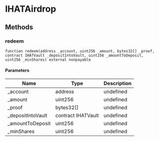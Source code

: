 # IHATAirdrop









## Methods

### redeem

```solidity
function redeem(address _account, uint256 _amount, bytes32[] _proof, contract IHATVault _depositIntoVault, uint256 _amountToDeposit, uint256 _minShares) external nonpayable
```





#### Parameters

| Name | Type | Description |
|---|---|---|
| _account | address | undefined |
| _amount | uint256 | undefined |
| _proof | bytes32[] | undefined |
| _depositIntoVault | contract IHATVault | undefined |
| _amountToDeposit | uint256 | undefined |
| _minShares | uint256 | undefined |




